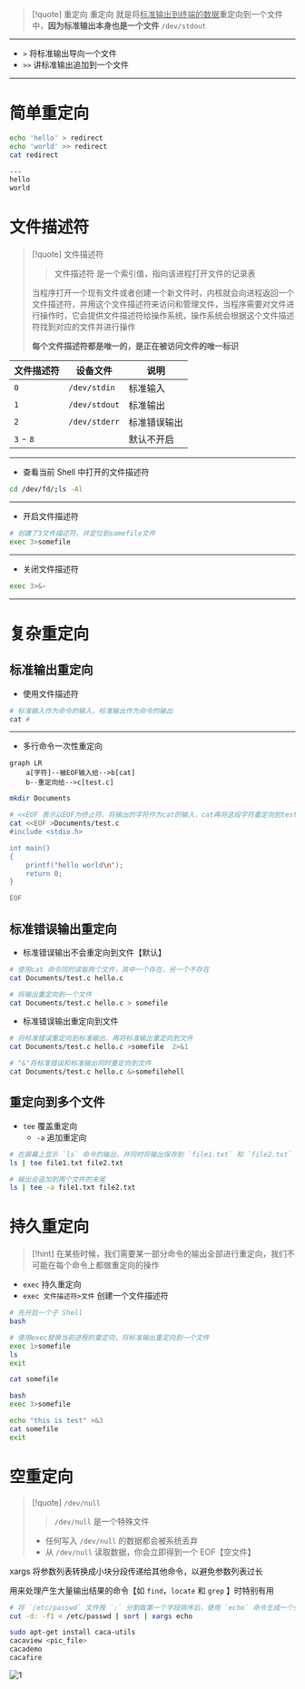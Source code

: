 >[!quote] 重定向
>重定向 就是将<u>标准输出到终端的数据</u>重定向到一个文件中，**因为标准输出本身也是一个文件** `/dev/stdout`

---

- `>` 将标准输出导向一个文件
- `>>` 讲标准输出追加到一个文件

---

# 简单重定向
```bash
echo 'hello' > redirect
echo 'world' >> redirect
cat redirect

---
hello
world
```

# 文件描述符
>[!quote] 文件描述符
>>文件描述符 是一个索引值，指向该进程打开文件的记录表
>
>当程序打开一个现有文件或者创建一个新文件时，内核就会向进程返回一个文件描述符，并用这个文件描述符来访问和管理文件，当程序需要对文件进行操作时，它会提供文件描述符给操作系统，操作系统会根据这个文件描述符找到对应的文件并进行操作
>
>**每个文件描述符都是唯一的，是正在被访问文件的唯一标识**

| 文件描述符     | 设备文件          | 说明     |
| --------- | ------------- | ------ |
| `0`       | `/dev/stdin`  | 标准输入   |
| `1`       | `/dev/stdout` | 标准输出   |
| `2`       | `/dev/stderr` | 标准错误输出 |
| `3` - `8` |               | 默认不开启  |

---

- 查看当前 Shell 中打开的文件描述符
```bash
cd /dev/fd/;ls -Al
```

---

- 开启文件描述符
```bash
# 创建了3文件描述符，并定位到somefile文件
exec 3>somefile
```

---

- 关闭文件描述符
```bash
exec 3>&-
```

---

# 复杂重定向
## 标准输出重定向
- 使用文件描述符
```bash
# 标准输入作为命令的输入，标准输出作为命令的输出
cat #
```

---

- 多行命令一次性重定向
```mermaid
graph LR
	a[字符]--被EOF输入给-->b[cat]
	b--重定向给-->c[test.c]
```

```bash
mkdir Documents

# <<EOF 表示以EOF为终止符，将输出的字符作为cat的输入，cat再将这段字符重定向到test.c中
cat <<EOF >Documents/test.c
#include <stdio.h>

int main()
{
    printf("hello world\n");
    return 0;
}

EOF
```

## 标准错误输出重定向
- 标准错误输出不会重定向到文件【默认】
```bash
# 使用cat 命令同时读取两个文件，其中一个存在，另一个不存在
cat Documents/test.c hello.c

# 将输出重定向到一个文件
cat Documents/test.c hello.c > somefile
```

- 标准错误输出重定向到文件
```bash
# 将标准错误重定向到标准输出，再将标准输出重定向到文件
cat Documents/test.c hello.c >somefile  2>&1

# "&"将标准错误和标准输出同时重定向到文件
cat Documents/test.c hello.c &>somefilehell
```

## 重定向到多个文件
- `tee` 覆盖重定向
	- `-a` 追加重定向

```bash
# 在屏幕上显示 `ls` 命令的输出，并同时将输出保存到 `file1.txt` 和 `file2.txt` 两个文件中
ls | tee file1.txt file2.txt

# 输出会追加到两个文件的末尾
ls | tee -a file1.txt file2.txt
```

# 持久重定向
>[!hint] 在某些时候，我们需要某一部分命令的输出全部进行重定向，我们不可能在每个命令上都做重定向的操作

- `exec` 持久重定向
- `exec 文件描述符>文件` 创建一个文件描述符

```bash
# 先开启一个子 Shell
bash

# 使用exec替换当前进程的重定向，将标准输出重定向到一个文件
exec 1>somefile
ls
exit

cat somefile
```

```bash
bash
exec 3>somefile

echo "this is test" >&3
cat somefile
exit
```

# 空重定向
>[!quote] `/dev/null`
>>`/dev/null` 是一个特殊文件
>
>- 任何写入 `/dev/null` 的数据都会被系统丢弃
>- 从 `/dev/null` 读取数据，你会立即得到一个 EOF【空文件】


xargs 将参数列表转换成小块分段传递给其他命令，以避免参数列表过长

用来处理产生大量输出结果的命令【如 `find`，`locate` 和 `grep` 】时特别有用

```bash
# 将 `/etc/passwd` 文件按 `:` 分割取第一个字段排序后，使用 `echo` 命令生成一个列表
cut -d: -f1 < /etc/passwd | sort | xargs echo
```




```bash
sudo apt-get install caca-utils
cacaview <pic_file>
cacademo
cacafire
```

![1](https://doc.shiyanlou.com/linux_base/cfire.gif)











